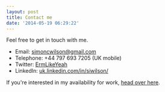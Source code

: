 ```yaml
---
layout: post
title: Contact me
date: '2014-05-19 06:29:22'
---
```


Feel free to get in touch with me.

* Email: [simoncwilson@gmail.com](mailto:simoncwilson@gmail.com)
* Telephone: +44 797 693 7205 (UK mobile)
* Twitter: [ErmLikeYeah](http://www.twitter.com/ErmLikeYeah)
* LinkedIn: [uk.linkedin.com/in/siwilson/](http://uk.linkedin.com/in/siwilson/)

If you're interested in my availability for work, [head over here](/availability).